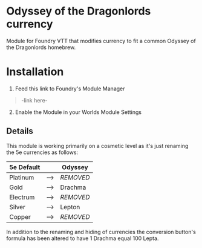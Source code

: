 # Odyssey of the Dragonlords currency
Module for Foundry VTT that modifies currency to fit a common Odyssey of the Dragonlords homebrew.

# Installation
1. Feed this link to Foundry's Module Manager
 > -link here-
 
 2. Enable the Module in your Worlds Module Settings
 
 ## Details
 This module is working primarily on a cosmetic level as it's just renaming the 5e currencies as follows:


5e Default| |Odyssey
--- | --- | ---
Platinum|-->|*REMOVED*
Gold|-->|Drachma
Electrum|-->|*REMOVED*
Silver|-->|Lepton
Copper|-->|*REMOVED*
     
In addition to the renaming and hiding of currencies the conversion button's formula has been altered to have 1 Drachma equal 100 Lepta.
